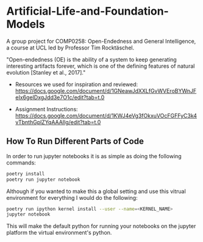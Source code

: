 # Artificial-Life-and-Foundation-Models

A group project for COMP0258: Open-Endedness and General Intelligence, a course at UCL led by Professor Tim Rocktäschel.

"Open-endedness (OE) is the ability of a system to keep generating interesting artifacts forever, which is one of the defining features of natural evolution [Stanley et al., 2017]."

- Resources we used for inspiration and reviewed: https://docs.google.com/document/d/1GNeawJdXXLfGvWVEroBYWnJFeIx6geIDxgJdd3e7O1c/edit?tab=t.0

- Assignment Instructions: https://docs.google.com/document/d/1KWJ4eVg3fOkxuVOcFGFFyC3k4vTbnthGplZYqAAAIlg/edit?tab=t.0

## How To Run Different Parts of Code

In order to run jupyter notebooks it is as simple as doing the following commands:
```sh
poetry install
poetry run jupyter notebook
```

Although if you wanted to make this a global setting and use this vitrual environment for everything I would do the following:
```sh
poetry run ipython kernel install --user --name=<KERNEL_NAME>
jupyter notebook
```
This will make the default python for running your notebooks on the jupyter platform the virtual environment's python.

